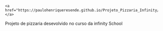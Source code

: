  
    <a href="https://paulohenriqueresende.github.io/Projeto_Pizzaria_Infinity/">Projeto_Pizzaria_Infinity </a>
 Projeto de pizzaria desevolvido no curso da infinity School
